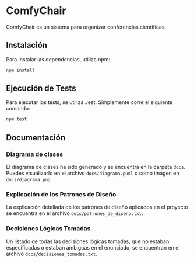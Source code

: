 # ComfyChair

ComfyChair es un sistema para organizar conferencias científicas.

## Instalación

Para instalar las dependencias, utiliza npm:

```bash
npm install
```

## Ejecución de Tests

Para ejecutar los tests, se utiliza Jest. Simplemente corre el siguiente comando:

```bash
npm test
```

## Documentación

### Diagrama de clases

El diagrama de clases ha sido generado y se encuentra en la carpeta `docs`. Puedes visualizarlo en el archivo `docs/diagrama.puml` o como imagen en `docs/diagrama.png`.

### Explicación de los Patrones de Diseño

La explicación detallada de los patrones de diseño aplicados en el proyecto se encuentra en el archivo `docs/patrones_de_diseno.txt`.

### Decisiones Lógicas Tomadas

Un listado de todas las decisiones lógicas tomadas, que no estaban especificadas o estaban ambiguas en el enunciado, se encuentran en el archivo `docs/decisiones_tomadas.txt`.
